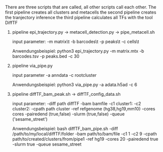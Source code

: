 There are three scripts that are called, all other scripts call each other.
The first pipeline creates all clusters and metacells
the second pipeline creates the tranjectory inference
the third pipeline calculates all TFs with the tool DiffTF

1. pipeline
   epi_trajectory.py -> metacell_detection.py -> pipe_metacell.sh
  
   input parameter:
     -m matrix\t
     -b barcodes\t
     -p peaks\t
     -c cells\t
    
   Anwendungsbeispiel:
     python3 epi_trajectory.py -m matrix.mtx -b barcodes.tsv -p peaks.bed -c 30
    
 2. pipeline
    via_pipe.py
    
    input parameter
      -a anndata
      -c rootcluster
  
    Anwendungsbeispiel:
      python3 via_pipe.py -a adata.h5ad -c 6
      
 3. pipeline
    diffTF_bam_peak.sh -> diffTF_config_data.sh
    
    input parameter:
      -diff path diffTF
      -bam bamfile
      -c1 cluster1:
      -c2 cluster2:
      -cpath path cluster
      -ref refgenome (hg38,hg19,mm10)
      -cores cores
      -pairedend (true,false)
      -slurm (true,false)
      -queue ('sesame_street')
      
    Anwendungsbeispiel:
      bash diffTF_bam_pipe.sh -diff /path/to/my/local/diffTF/folder -bam path/to/bam/file -c1 1 -c2 9 -cpath path/to/created/clusters/from/pipe1 -ref hg19 -cores 20 -pairedend true -slurm true -queue sesame_street
